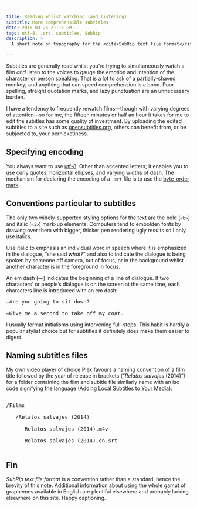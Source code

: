 ```yaml
---

title: Reading whilst watching (and listening)
subtitle: More comprehensible subtitles
date: 2016-03-25 21:15 GMT
tags: utf-8, .srt, subtitles, SubRip
description: >
  A short note on typography for the <cite>SubRip text file format</cite> for providing subtitles for films.

---
```


Subtitles are generally read whilst you’re trying to simultaneously watch a film *and* listen to the voices to gauge the emotion and intention of the character or person speaking. That is a lot to ask of a partially-shaved monkey; and anything that can speed comprehension is a boon. Poor spelling, straight quotation marks, and lazy punctuation are an unnecessary burden.

I have a tendency to frequently rewatch films—though with varying degrees of attention—so for me, the fifteen minutes or half an hour it takes for me to edit the subitles has some quality of investment. By uploading the edited subtitles to a site such as [opensubtitles.org](http://www.opensubtitles.org/en/search), others can benefit from, or be subjected to, your pernicketiness.

## Specifying encoding

You always want to use [utf-8](https://www.ietf.org/rfc/rfc3629.txt). Other than accented letters; it enables you to use curly quotes, horizontal ellipses, and varying widths of dash. The mechanism for declaring the encoding of a `.srt` file is to use the [byte-order mark](https://www.w3.org/International/questions/qa-byte-order-mark.en.php#answer).

## Conventions particular to subtitles

The only two widely-supported styling options for the text are the bold (`<b>`) and italic (`<i>`) mark-up elements. Computers tend to embolden fonts by drawing over them with bigger, thicker pen rendering ugly results so I only use italics.

Use italic to emphasis an individual word in speech where it is emphasized in the dialogue, “she said *what*?” and also to indicate the dialogue is being spoken by someone off camera, out of focus, or in the background whilst another character is in the foreground in focus.

An em dash (—) indicates the beginning of a line of dialogue. If two characters’ or people’s dialogue is on the screen at the same time, each characters line is introduced with an em dash:

<pre>—Are you going to sit down?<br />
—Give me a second to take off my coat.</pre>

<aside>I usually format initialisms using intervening full-stops. This habit is hardly a popular stylist choice but for subtitles it definitely does make them easier to digest.</aside>

## Naming subtitles files

My own video player of choice [Plex](https://plex.tv) favours a naming convention of a film title followed by the year of release in brackets (“<cite xml:lang="es">Relatos salvajes</cite> (2014)”) for a folder containing the film and subitle file similarly name with an iso code signifying the language ([Adding Local Subtitles to Your Media](https://support.plex.tv/hc/en-us/articles/200471133-Adding-Local-Subtitles-to-Your-Media)):

<pre><samp>
/Films<br />
   /Relatos salvajes (2014)<br />
      Relatos salvajes (2014).m4v<br />
      Relatos salvajes (2014).en.srt<br />
</samp></pre>

## <span xml:lang="fr">Fin</span>

<cite>SubRip text file format</cite> is a convention rather than a standard, hence the brevity of this note. Additional information about using the whole gamut of graphemes available in English are plentiful elsewhere and probably lurking elsewhere on this site. Happy captioning.